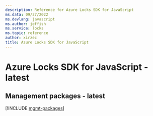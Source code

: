```yaml
---
description: Reference for Azure Locks SDK for JavaScript
ms.data: 09/27/2022
ms.devlang: javascript
ms.author: jeffish
ms.service: locks
ms.topic: reference
author: xirzec
title: Azure Locks SDK for JavaScript
---
```

# Azure Locks SDK for JavaScript - latest

## Management packages - latest
[!INCLUDE [mgmt-packages](locks-mgmt-index.md)]